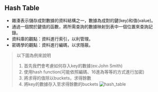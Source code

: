 ## Hash Table
- 雜湊表示儲存成對數據的資料結構之一，數據為成對的鍵(key)和值(value)。
- 通過一個關於鍵值的函數，將所需查詢的數據映射到表中一個位置來查詢記錄。
- 資料庫的觀點：資料進行索引，以利管理。
- 密碼學的觀點：資料進行編碼，以求隱蔽。

> 以下圖為例來說明
>1. 首先我們會考慮如何存入key的數據(ex:John Smith)
>2. 使用hash function(可能依照編碼、16進為等等的方式進行加密)
>3. 將求得的值除以buckets，求得餘數
>4. 將key的數據存入至求得餘數的buckets
![hash_table](https://github.com/tzuying0312/Learning-Code/blob/master/photo/hash_table.png)
